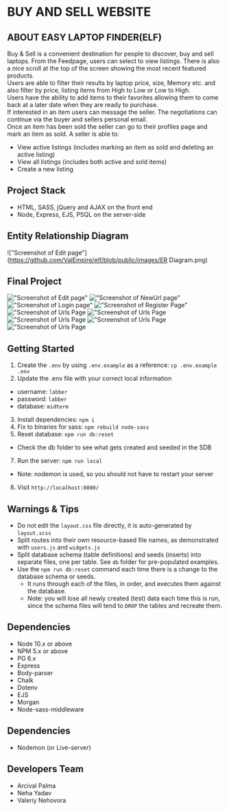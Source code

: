 BUY AND SELL WEBSITE
=========

## ABOUT EASY LAPTOP FINDER(ELF)
Buy & Sell is a convenient destination for people to discover, buy and sell laptops. From the Feedpage, users can select to view listings. There is also a nice scroll at the top of the screen showing the most recent featured products.<br />
Users are able to filter their results by laptop price, size, Memory etc. and also filter by price, listing items from High to Low or Low to High.<br />
Users have the ability to add items to their favorites allowing them to come back at a later date when they are ready to purchase.<br />
If interested in an item users can message the seller. The negotiations can continue via the buyer and sellers personal email.<br />
Once an item has been sold the seller can go to their profiles page and mark an item as sold. A seller is able to:
- View active listings (includes marking an item as sold and deleting an active listing)
- View all listings (includes both active and sold items)
- Create a new listing

## Project Stack
- HTML, SASS, jQuery and AJAX on the front end
- Node, Express, EJS, PSQL on the server-side

## Entity Relationship Diagram
!["Screenshot of Edit page"](https://github.com/ValEmpire/elf/blob/public/images/ER Diagram.png)

## Final Project
!["Screenshot of Edit page"](https://github.com/ValEmpire/elf/blob/public/images/home1.png)
!["Screenshot of NewUrl page"](https://github.com/ValEmpire/elf/blob/public/images/home2.png)
!["Screenshot of Login page"](https://github.com/ValEmpire/elf/blob/public/images/about.png)
!["Screenshot of Register Page"](https://github.com/ValEmpire/elf/blob/public/images/feed.png)
!["Screenshot of Urls Page](https://github.com/ValEmpire/elf/blob/public/images/dashboard.png)
!["Screenshot of Urls Page](https://github.com/ValEmpire/elf/blob/public/images/favorite.png)
!["Screenshot of Urls Page](https://github.com/ValEmpire/elf/blob/public/images/login.png)
!["Screenshot of Urls Page](https://github.com/ValEmpire/elf/blob/public/images/message.png)
!["Screenshot of Urls Page](https://github.com/ValEmpire/elf/blob/public/images/signup.png)

## Getting Started

1. Create the `.env` by using `.env.example` as a reference: `cp .env.example .env`
2. Update the .env file with your correct local information 
  - username: `labber` 
  - password: `labber` 
  - database: `midterm`
3. Install dependencies: `npm i`
4. Fix to binaries for sass: `npm rebuild node-sass`
5. Reset database: `npm run db:reset`
  - Check the db folder to see what gets created and seeded in the SDB
7. Run the server: `npm run local`
  - Note: nodemon is used, so you should not have to restart your server
8. Visit `http://localhost:8080/`

## Warnings & Tips

- Do not edit the `layout.css` file directly, it is auto-generated by `layout.scss`
- Split routes into their own resource-based file names, as demonstrated with `users.js` and `widgets.js`
- Split database schema (table definitions) and seeds (inserts) into separate files, one per table. See `db` folder for pre-populated examples. 
- Use the `npm run db:reset` command each time there is a change to the database schema or seeds. 
  - It runs through each of the files, in order, and executes them against the database. 
  - Note: you will lose all newly created (test) data each time this is run, since the schema files will tend to `DROP` the tables and recreate them.

## Dependencies

- Node 10.x or above
- NPM 5.x or above
- PG 6.x
- Express
- Body-parser
- Chalk
- Dotenv
- EJS
- Morgan
- Node-sass-middleware

## Dependencies
- Nodemon (or Live-server)

## Developers Team
- Arcival Palma
- Neha Yadav
- Valeriy Nehovora
